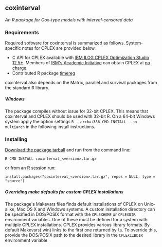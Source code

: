 ## coxinterval

*An R package for Cox-type models with interval-censored data*

### Requirements

Required software for coxinterval is summarized as follows. System-specific notes for CPLEX are provided below.

* C API for CPLEX available with [IBM ILOG CPLEX Optimization Studio 12.5+](http://www-01.ibm.com/software/commerce/optimization/cplex-optimizer/). Members of [IBM's Academic Initiative](http://www-304.ibm.com/ibm/university/academic/pub/page/academic_initiative) can obtain CPLEX at [no charge](https://www.ibm.com/developerworks/community/blogs/jfp/entry/cplex_studio_in_ibm_academic_initiative?lang=en).
* Contributed R package [timereg](http://cran.r-project.org/web/packages/timereg/index.html)

coxinterval also depends on the Matrix, parallel and survival packages from the standard R library.

##### Windows

The package compiles without issue for 32-bit CPLEX. This means that coxinterval and CPLEX should be used with 32-bit R. On a 64-bit Windows system apply the option settings `R --arch=i386 CMD INSTALL --no-multiarch` in the following install instructions.

### Installing

[Download the package tarball](https://github.com/aboruvka/coxinterval/releases) and run from the command line:
```
R CMD INSTALL coxinterval_<version>.tar.gz
```
or from an R session run:
```
install.packages("coxinterval_<version>.tar.gz", repos = NULL, type = "source")
```

##### Overriding make defaults for custom CPLEX installations

The package's Makevars files finds default installations of CPLEX on Unix-alike, Mac OS X and Windows systems. A custom installation directory can be specified in DOS/POSIX format with the `CPLEXHOME` or `CPLEXDIR` environment variables. One of these must be defined for a system with multiple CPLEX installations. CPLEX provides various library formats. By default Makevars(.win) links to the first one returned by `ls`. To override this, provide the DOS/POSIX path to the desired library in the `CPLEXLIBDIR` environment variable.
